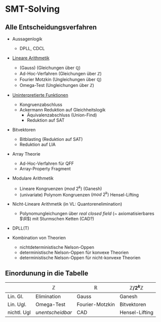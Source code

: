 # SMT-Solving
## Alle Entscheidungsverfahren

* Aussagenlogik
    * DPLL, CDCL

* [Lineare Arithmetik](lia.md)
    * (Gauss)          (Gleichungen über $\mathbb{Q}$)
    * Ad-Hoc-Verfahren (Gleichungen über $\mathbb{Z}$)
    * Fourier Motzkin  (Ungleichungen über $\mathbb{Q}$)
    * Omega-Test       (Ungleichungen über $\mathbb{Z}$)

* [Uninterpretierte Funktionen](uf.md)
    * Kongruenzabschluss
    * Ackermann Reduktion auf Gleichheitslogik
        * Äquivalenzabschluss (Union-Find)
        * Reduktion auf SAT

* Bitvektoren
    * Bitblasting (Reduktion auf SAT)
    * Reduktion auf LIA

* Array Theorie
    * Ad-Hoc-Verfahren für QFF
    * Array-Property Fragment

* Modulare Arithmetik
    * Lineare Kongruenzen $(mod\ 2^k)$ (Ganesh)
    * (univariate) Polynom Kongruenzen $(mod\ 2^k)$ Hensel-Lifting

* Nicht-Lineare Arithmetik (in VL: Quantorenelimination)
    * Polynomungleichungen über _real closed field_ (~ axiomatisierbares $\R$)
      mit Sturmschen Ketten (CAD?)

* DPLL(T)

* Kombination von Theorien
    * nichtdeterministische Nelson-Oppen
    * deterministische Nelson-Oppen für konvexe Theorien
    * deterministische Nelson-Oppen für nicht-konvexe Theorien


## Einordunung in die Tabelle

|             | $\mathbb{Z}$     | $\mathbb{R}$    | $\mathbb{Z}/2^k\mathbb{Z}$ |
|-------------|------------------|-----------------|----------------------------|
| Lin. Gl.    | Elimination      | Gauss           | Ganesh                     |
| Lin. Ugl.   | Omega-Test       | Fourier-Motzkin | Bitvektoren                |
| nichtl. Ugl | _unentscheidbar_ | CAD             | Hensel-Lifting             |
